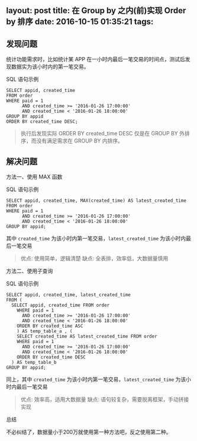 layout: post
title: 在 Group by 之内(前)实现 Order by 排序
date: 2016-10-15 01:35:21
tags:
---
## 发现问题

统计功能需求时，比如统计某 APP 在一小时内最后一笔交易的时间点，测试后发现数据实为该小时内的第一笔交易。

SQL 语句示例

```
SELECT appid, created_time
FROM order
WHERE paid = 1
      AND created_time >= '2016-01-26 17:00:00'
      AND created_time < '2016-01-26 18:00:00'
GROUP BY appid
ORDER BY created_time DESC;
```

>执行后发现实际 ORDER BY created_time DESC 仅是在 GROUP BY 外排序，而没有满足需求在 GROUP BY 内排序。

## 解决问题
方法一、使用 MAX 函数

SQL 语句示例

```
SELECT appid, created_time, MAX(created_time) AS latest_created_time
FROM order
WHERE paid = 1
      AND created_time >= '2016-01-26 17:00:00'
      AND created_time < '2016-01-26 18:00:00'
GROUP BY appid;
```

其中 `created_time` 为该小时内第一笔交易，`latest_created_time` 为该小时内最后一笔交易

>优点: 使用简单，逻辑清楚
缺点: 全表排，效率低，大数据量慎用

方法二、使用子查询

SQL 语句示例

```
SELECT appid, created_time, latest_created_time 
FROM (
  SELECT appid, created_time FROM order
    WHERE paid = 1
      AND created_time >= '2016-01-26 17:00:00'
      AND created_time < '2016-01-26 18:00:00'
    ORDER BY created_time ASC
    ) AS temp_table_a , (
    SELECT created_time AS latest_created_time FROM order
    WHERE paid = 1
      AND created_time >= '2016-01-26 17:00:00'
      AND created_time < '2016-01-26 18:00:00'
    ORDER BY created_time DESC
  ) AS temp_table_b
GROUP BY appid;
```

同上，其中 `created_time` 为该小时内第一笔交易，`latest_created_time` 为该小时内最后一笔交易

>优点: 效率高，适用大数据量
缺点: 语句较复杂，需要脱离框架，手动拼接实现

总结

不必纠结了，数据量小于200万就使用第一种方法吧，反之使用第二种。